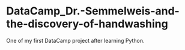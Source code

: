 # DataCamp_Dr.-Semmelweis-and-the-discovery-of-handwashing

One of my first DataCamp project after learning Python.
